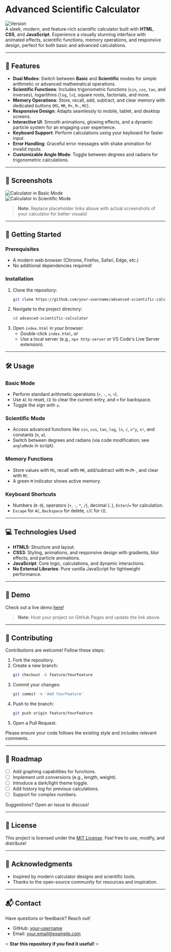 # Advanced Scientific Calculator

![Version](https://img.shields.io/badge/Version-1.0.0-blue)  
A sleek, modern, and feature-rich scientific calculator built with **HTML**, **CSS**, and **JavaScript**. Experience a visually stunning interface with animated effects, scientific functions, memory operations, and responsive design, perfect for both basic and advanced calculations.

---

## 🌟 Features

- **Dual Modes**: Switch between **Basic** and **Scientific** modes for simple arithmetic or advanced mathematical operations.
- **Scientific Functions**: Includes trigonometric functions (`sin`, `cos`, `tan`, and inverses), logarithms (`log`, `ln`), square roots, factorials, and more.
- **Memory Operations**: Store, recall, add, subtract, and clear memory with dedicated buttons (`MS`, `MR`, `M+`, `M-`, `MC`).
- **Responsive Design**: Adapts seamlessly to mobile, tablet, and desktop screens.
- **Interactive UI**: Smooth animations, glowing effects, and a dynamic particle system for an engaging user experience.
- **Keyboard Support**: Perform calculations using your keyboard for faster input.
- **Error Handling**: Graceful error messages with shake animation for invalid inputs.
- **Customizable Angle Mode**: Toggle between degrees and radians for trigonometric calculations.

---

## 🎨 Screenshots

![Calculator in Basic Mode](https://via.placeholder.com/600x400.png?text=Basic+Mode)  
![Calculator in Scientific Mode](https://via.placeholder.com/600x400.png?text=Scientific+Mode)

> **Note**: Replace placeholder links above with actual screenshots of your calculator for better visuals!

---

## 🚀 Getting Started

### Prerequisites
- A modern web browser (Chrome, Firefox, Safari, Edge, etc.)
- No additional dependencies required!

### Installation
1. Clone the repository:
   ```bash
   git clone https://github.com/your-username/advanced-scientific-calculator.git
   ```
2. Navigate to the project directory:
   ```bash
   cd advanced-scientific-calculator
   ```
3. Open `index.html` in your browser:
   - Double-click `index.html`, or
   - Use a local server (e.g., `npx http-server` or VS Code's Live Server extension).

---

## 🛠️ Usage

### Basic Mode
- Perform standard arithmetic operations (`+`, `-`, `×`, `÷`).
- Use `AC` to reset, `CE` to clear the current entry, and `⌫` for backspace.
- Toggle the sign with `±`.

### Scientific Mode
- Access advanced functions like `sin`, `cos`, `tan`, `log`, `ln`, `√`, `x^y`, `x!`, and constants (`π`, `e`).
- Switch between degrees and radians (via code modification; see `angleMode` in script).

### Memory Functions
- Store values with `MS`, recall with `MR`, add/subtract with `M+`/`M-`, and clear with `MC`.
- A green `M` indicator shows active memory.

### Keyboard Shortcuts
- Numbers (`0-9`), operators (`+`, `-`, `*`, `/`), decimal (`.`), `Enter`/`=` for calculation.
- `Escape` for `AC`, `Backspace` for delete, `c`/`C` for `CE`.

---

## 💻 Technologies Used

- **HTML5**: Structure and layout.
- **CSS3**: Styling, animations, and responsive design with gradients, blur effects, and particle animations.
- **JavaScript**: Core logic, calculations, and dynamic interactions.
- **No External Libraries**: Pure vanilla JavaScript for lightweight performance.

---

## 🎥 Demo

Check out a live demo [here](https://your-username.github.io/advanced-scientific-calculator/)!  
> **Note**: Host your project on GitHub Pages and update the link above.

---

## 🤝 Contributing

Contributions are welcome! Follow these steps:

1. Fork the repository.
2. Create a new branch:
   ```bash
   git checkout -b feature/YourFeature
   ```
3. Commit your changes:
   ```bash
   git commit -m 'Add YourFeature'
   ```
4. Push to the branch:
   ```bash
   git push origin feature/YourFeature
   ```
5. Open a Pull Request.

Please ensure your code follows the existing style and includes relevant comments.

---

## 📝 Roadmap

- [ ] Add graphing capabilities for functions.
- [ ] Implement unit conversions (e.g., length, weight).
- [ ] Introduce a dark/light theme toggle.
- [ ] Add history log for previous calculations.
- [ ] Support for complex numbers.

Suggestions? Open an issue to discuss!

---

## 📜 License

This project is licensed under the [MIT License](LICENSE). Feel free to use, modify, and distribute!

---

## 🙌 Acknowledgments

- Inspired by modern calculator designs and scientific tools.
- Thanks to the open-source community for resources and inspiration.

---

## 📬 Contact

Have questions or feedback? Reach out!  
- GitHub: [your-username](https://github.com/your-username)  
- Email: your.email@example.com

⭐ **Star this repository if you find it useful!** ⭐